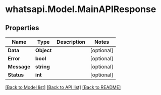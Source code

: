 
# whatsapi.Model.MainAPIResponse

## Properties

Name | Type | Description | Notes
------------ | ------------- | ------------- | -------------
**Data** | **Object** |  | [optional] 
**Error** | **bool** |  | [optional] 
**Message** | **string** |  | [optional] 
**Status** | **int** |  | [optional] 

[[Back to Model list]](../README.md#documentation-for-models)
[[Back to API list]](../README.md#documentation-for-api-endpoints)
[[Back to README]](../README.md)

